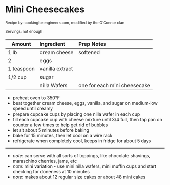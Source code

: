 # Mini Cheesecakes

<small>Recipe by: cookingforengineers.com, modified by the O'Connor clan</small>

<small>Servings: not enough</small>

| Amount     | Ingredient      | Prep Notes                   |
| ---------- | :-------------- | :--------------------------- |
| 1 lb       | cream cheese    | softened                     |
| 2          | eggs            |                              |
| 1 teaspoon | vanilla extract |                              |
| 1/2 cup    | sugar           |                              |
|            | nilla Wafers    | one for each mini cheesecake |

- preheat oven to 350°F
- beat together cream cheese, eggs, vanilla, and sugar on medium-low speed until creamy
- prepare cupcake cups by placing one nilla wafer in each cup
- fill each cupcake cup with cheese mixture until 3/4 full, then tap pan on counter a few times to help get rid of bubbles
- let sit about 5 minutes before baking
- bake for 15 minutes, then let cool on a wire rack
- refrigerate when completely cool, keeps in fridge for about 5 days

---

- _note_: can serve with all sorts of toppings, like chocolate shavings, maraschino cherries, jams, etc
- _note_: mini variation - use mini nilla wafers, mini muffin cups and start checking for doneness at 10 minutes
- _note_: makes about 12 regular size cakes or about 48 mini cakes

<!-- Tags:
- cake
- cheesecake
- side
- easy
- vegetarian
-->
